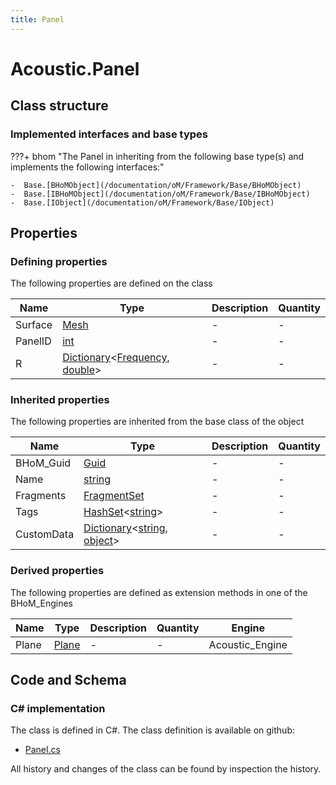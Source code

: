 ```yaml
---
title: Panel
---
```


# Acoustic.Panel



## Class structure

### Implemented interfaces and base types

???+ bhom "The Panel in inheriting from the following base type(s) and implements the following interfaces:"

    -  Base.[BHoMObject](/documentation/oM/Framework/Base/BHoMObject)
    -  Base.[IBHoMObject](/documentation/oM/Framework/Base/IBHoMObject)
    -  Base.[IObject](/documentation/oM/Framework/Base/IObject)


## Properties



### Defining properties

The following properties are defined on the class

| Name             | Type             | Description      | Quantity         |
|------------------|------------------|------------------|------------------|
| Surface | [Mesh](/documentation/oM/Dimensional/Geometry/Mesh) | - | - |
| PanelID | [int](https://learn.microsoft.com/en-us/dotnet/api/System.Int32?view=netstandard-2.0) | - | - |
| R | [Dictionary](https://learn.microsoft.com/en-us/dotnet/api/System.Collections.Generic.Dictionary-2?view=netstandard-2.0)&lt;[Frequency](/documentation/oM/Analytical/Acoustic/Frequency), [double](https://learn.microsoft.com/en-us/dotnet/api/System.Double?view=netstandard-2.0)&gt; | - | - |


### Inherited properties
The following properties are inherited from the base class of the object

| Name             | Type             | Description      | Quantity         |
|------------------|------------------|------------------|------------------|
| BHoM_Guid | [Guid](https://learn.microsoft.com/en-us/dotnet/api/System.Guid?view=netstandard-2.0) | - | - |
| Name | [string](https://learn.microsoft.com/en-us/dotnet/api/System.String?view=netstandard-2.0) | - | - |
| Fragments | [FragmentSet](/documentation/oM/Framework/Base/FragmentSet) | - | - |
| Tags | [HashSet](https://learn.microsoft.com/en-us/dotnet/api/System.Collections.Generic.HashSet-1?view=netstandard-2.0)&lt;[string](https://learn.microsoft.com/en-us/dotnet/api/System.String?view=netstandard-2.0)&gt; | - | - |
| CustomData | [Dictionary](https://learn.microsoft.com/en-us/dotnet/api/System.Collections.Generic.Dictionary-2?view=netstandard-2.0)&lt;[string](https://learn.microsoft.com/en-us/dotnet/api/System.String?view=netstandard-2.0), [object](https://learn.microsoft.com/en-us/dotnet/api/System.Object?view=netstandard-2.0)&gt; | - | - |


### Derived properties

The following properties are defined as extension methods in one of the BHoM_Engines

| Name             | Type             | Description      | Quantity         | Engine           |
|------------------|------------------|------------------|------------------|------------------|
| Plane | [Plane](/documentation/oM/Dimensional/Geometry/Plane) | - | - | Acoustic_Engine |


## Code and Schema

### C# implementation

The class is defined in C#. The class definition is available on github:

- [Panel.cs](https://github.com/BHoM/BHoM/blob/develop/Acoustic_oM/Elements/Panel.cs)

All history and changes of the class can be found by inspection the history.
